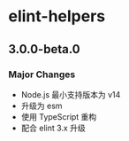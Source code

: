 # elint-helpers

## 3.0.0-beta.0

### Major Changes

- Node.js 最小支持版本为 v14
- 升级为 esm
- 使用 TypeScript 重构
- 配合 elint 3.x 升级
